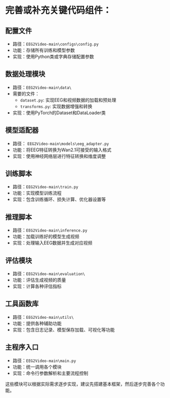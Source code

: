 # 完善或补充关键代码组件：

## 配置文件

- 路径：`EEG2Video-main\configs\config.py`
- 功能：存储所有训练和模型参数
- 实现：使用Python类或字典存储配置参数

## 数据处理模块

- 路径：`EEG2Video-main\data\`
- 需要的文件：
  - `dataset.py`: 实现EEG和视频数据的加载和预处理
  - `transforms.py`: 实现数据增强和转换
- 实现：使用PyTorch的Dataset和DataLoader类

## 模型适配器

- 路径： `EEG2Video-main\models\eeg_adapter.py`
- 功能：将EEG特征转换为Wan2.1可接受的输入格式
- 实现：使用神经网络层进行特征转换和维度调整

## 训练脚本

- 路径：`EEG2Video-main\train.py`
- 功能：实现模型训练流程
- 实现：包含训练循环、损失计算、优化器设置等

## 推理脚本

- 路径：`EEG2Video-main\inference.py`
- 功能：加载训练好的模型生成视频
- 实现：处理输入EEG数据并生成对应视频

## 评估模块

- 路径：`EEG2Video-main\evaluation\`
- 功能：评估生成视频的质量
- 实现：计算各种评估指标

## 工具函数库

- 路径：`EEG2Video-main\utils\`
- 功能：提供各种辅助功能
- 实现：包含日志记录、模型保存加载、可视化等功能

## 主程序入口

- 路径：`EEG2Video-main\main.py`
- 功能：统一调用各个模块
- 实现：命令行参数解析和主要流程控制

这些模块可以根据实际需求逐步实现，建议先搭建基本框架，然后逐步完善各个功能。
